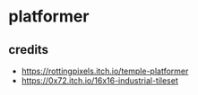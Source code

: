 # platformer

## credits

- https://rottingpixels.itch.io/temple-platformer 
- https://0x72.itch.io/16x16-industrial-tileset 
